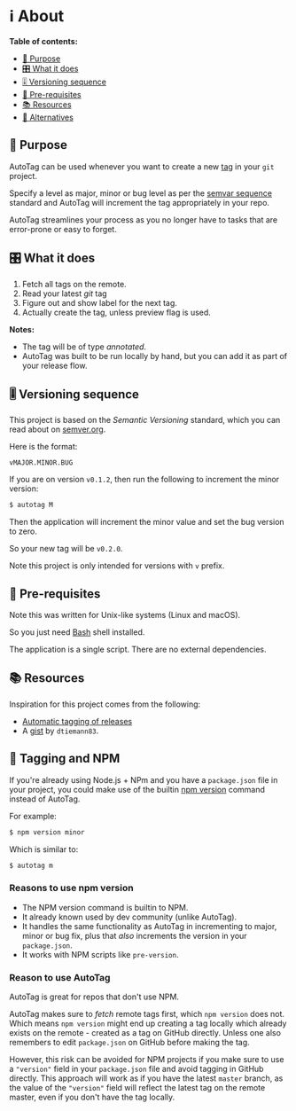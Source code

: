 # ℹ️ About


**Table of contents:**

- [🚀 Purpose](#-purpose)
- [🎛️ What it does](#️-what-it-does)
- [🎚️ Versioning sequence](#️-versioning-sequence)
- [💽 Pre-requisites](#-pre-requisites)
- [📚 Resources](#-resources)
- [🤔 Alternatives](#-alternatives)


## 🚀 Purpose

AutoTag can be used whenever you want to create a new [tag](https://github.com/MichaelCurrin/learn-to-code/blob/master/en/topics/version_control/Git/tags.md) in your `git` project.

Specify a level as major, minor or bug level as per the [semvar sequence](#-versioning-sequence) standard and AutoTag will increment the tag appropriately in your repo.

AutoTag streamlines your process as you no longer have to tasks that are error-prone or easy to forget.


## 🎛️ What it does

1. Fetch all tags on the remote.
2. Read your latest _git_ tag
3. Figure out and show label for the next tag.
4. Actually create the tag, unless preview flag is used.


**Notes:**

- The tag will be of type _annotated_.
- AutoTag was built to be run locally by hand, but you can add it as part of your release flow.


## 🎚️ Versioning sequence

This project is based on the _Semantic Versioning_ standard, which you can read about on [semver.org](https://semver.org/).

Here is the format:

```
vMAJOR.MINOR.BUG
```

If you are on version `v0.1.2`, then run the following to increment the minor version:

```sh
$ autotag M
```

Then the application will increment the minor value and set the bug version to zero.

So your new tag will be `v0.2.0`.

Note this project is only intended for versions with `v` prefix.


## 💽 Pre-requisites

Note this was written for Unix-like systems (Linux and macOS).

So you just need [Bash](https://github.com/MichaelCurrin/learn-to-code/blob/master/Shell/Bash/README.md) shell installed.

The application is a single script. There are no external dependencies.


## 📚 Resources

Inspiration for this project comes from the following:

- [Automatic tagging of releases](https://stackoverflow.com/questions/3760086/automatic-tagging-of-releases)
- A [gist](https://gist.github.com/dtiemann83/cfa16ade69a3ea451ad760d4118a9351) by `dtiemann83`.


## 🤔 Tagging and NPM

If you're already using Node.js + NPm and you have a `package.json` file in your project, you could make use of the builtin [npm version][] command instead of AutoTag.

For example:

```sh
$ npm version minor
```

Which is similar to:

```sh
$ autotag m
```

### Reasons to use npm version

- The NPM version command is builtin to NPM.
- It already known used by dev community (unlike AutoTag).
- It handles the same functionality as AutoTag in incrementing to major, minor or bug fix, plus that _also_ increments the version in your `package.json`.
- It works with NPM scripts like `pre-version`.

### Reason to use AutoTag

AutoTag is great for repos that don't use NPM.

AutoTag makes sure to _fetch_ remote tags first, which `npm version` does not. Which means `npm version` might end up creating a tag locally which already exists on the remote - created as a tag on GitHub directly. Unless one also remembers to edit `package.json` on GitHub before making the tag.

However, this risk can be avoided for NPM projects if you make sure to use a `"version"` field in your `package.json` file and avoid tagging in GitHub directly. This approach will work as if you have the latest `master` branch, as the value of the `"version"` field will reflect the latest tag on the remote master, even if you don't have the tag locally.

[npm version]: https://github.com/MichaelCurrin/cheatsheets/blob/master/cheatsheets/javascript/npm/version.md
